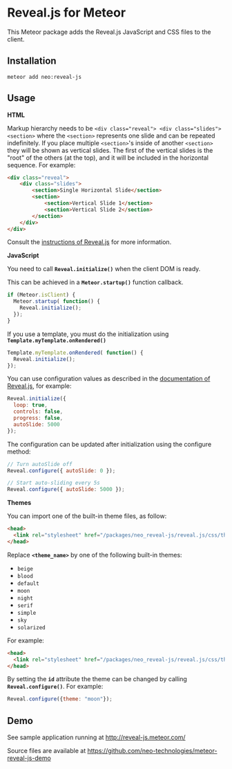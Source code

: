 Reveal.js for Meteor
====================

This Meteor package adds the Reveal.js JavaScript and CSS files to the client.

Installation
------------

`meteor add neo:reveal-js`


Usage
-----

**HTML**

Markup hierarchy needs to be ``<div class="reveal"> <div class="slides"> <section>`` where the ``<section>`` represents one slide and can be repeated indefinitely. If you place multiple ``<section>``'s inside of another ``<section>`` they will be shown as vertical slides. The first of the vertical slides is the "root" of the others (at the top), and it will be included in the horizontal sequence. For example:

```html
<div class="reveal">
	<div class="slides">
		<section>Single Horizontal Slide</section>
		<section>
			<section>Vertical Slide 1</section>
			<section>Vertical Slide 2</section>
		</section>
	</div>
</div>
```

Consult the [instructions of Reveal.js](https://github.com/hakimel/reveal.js#instructions) for more information.


**JavaScript**

You need to call **`Reveal.initialize()`** when the client DOM is ready.

This can be achieved in a **`Meteor.startup()`** function callback.

```javascript
if (Meteor.isClient) {
  Meteor.startup( function() {
    Reveal.initialize();
  });
}
```

If you use a template, you must do the initialization using **`Template.myTemplate.onRendered()`**

```javascript
Template.myTemplate.onRendered( function() {
  Reveal.initialize();
});
```

You can use configuration values as described in the [documentation of Reveal.js](https://github.com/hakimel/reveal.js#configuration), for example:

```javascript
Reveal.initialize({
  loop: true,
  controls: false,
  progress: false,
  autoSlide: 5000
});
```

The configuration can be updated after initialization using the configure method:

```javascript
// Turn autoSlide off
Reveal.configure({ autoSlide: 0 });

// Start auto-sliding every 5s
Reveal.configure({ autoSlide: 5000 });
```

**Themes**

You can import one of the built-in theme files, as follow:

```html
<head>
  <link rel="stylesheet" href="/packages/neo_reveal-js/reveal.js/css/theme/<theme_name>.css" id="theme"/>
</head>
```

Replace **`<theme_name>`** by one of the following built-in themes:

  - `beige`
  - `blood`
  - `default`
  - `moon`
  - `night`
  - `serif`
  - `simple`
  - `sky`
  - `solarized`


For example:

```html
<head>
  <link rel="stylesheet" href="/packages/neo_reveal-js/reveal.js/css/theme/<theme_name>.css" id="theme"/>
</head>
```

By setting the **`id`** attribute the theme can be changed by calling **`Reveal.configure()`**. For example:

```javascript
Reveal.configure({theme: "moon"});
```

Demo
----

See sample application running at http://reveal-js.meteor.com/

Source files are available at https://github.com/neo-technologies/meteor-reveal-js-demo
